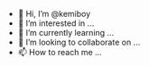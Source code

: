 - 👋 Hi, I’m @kemiboy
- 👀 I’m interested in ...
- 🌱 I’m currently learning ...
- 💞️ I’m looking to collaborate on ...
- 📫 How to reach me ...

<!---
kemiboy/kemiboy is a ✨ special ✨ repository because its `README.md` (this file) appears on your GitHub profile.
You can click the Preview link to take a look at your changes.
--->
